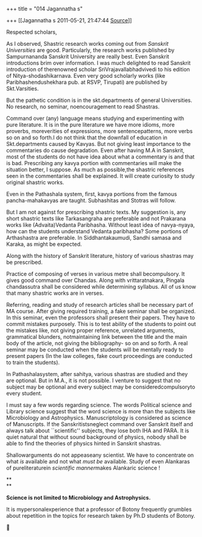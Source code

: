 +++
title = "014 Jagannatha s"

+++
[[Jagannatha s	2011-05-21, 21:47:44 [Source](https://groups.google.com/g/bvparishat/c/P7Nvh68HUJc)]]



Respected scholars,

  

As I observed, Shastric research works coming out from *Sanskrit Universities* are good. Particularly, the research works published by Sampurnananda Sanskrit University are really best. Even Sanskrit introductions brim over information. I was much delighted to read Sanskrit introduction of therenowned scholar SriVrajavallabhadvivedi to his edition of Nitya-shodashikarnava. Even very good scholarly works (like Paribhashendushekhara pub. at RSVP, Tirupati) are published by Skt.Varsities.

  

But the pathetic condition is in the skt.departments of general Universities. No research, no seminar, noencouragement to read Shastras. 

  

Command over (any) language means studying and experimenting with pure literature. It is in the pure literature we have more idioms, more proverbs, moreverities of expressions, more sentencepatterns, more verbs so on and so forth.I do not think that the downfall of education in Skt.departments caused by Kavyas. But not giving least importance to the commentaries do cause degradation. Even after having M.A in Sanskrit, most of the students do not have idea about what a commentary is and that is bad. Prescribing any kavya portion with commentaries will make the situation better, I suppose. As much as possible,the
shastric references seen in the commentaries shall be explained. It
will create curiosity to study original shastric works.

  

Even in the Pathashala system, first, kavya portions from the famous pancha-mahakavyas are taught. Subhashitas and Stotras will follow.

  

But I am not against for prescribing shastric texts. My suggestion is, any short shastric texts like Tarkasangraha are preferable and not Prakarana works like (Advaita)Vedanta Paribhasha. Without least idea of navya-nyaya, how can the students understand Vedanta paribhasha? Some portions of Arthashastra are preferable. In Siddhantakaumudi, Sandhi samasa and Karaka, as might be expected.

  

Along with the history of Sanskrit literature, history of various shastras may be prescribed.

  

Practice of composing of verses in various metre shall becompulsory. It gives good command over Chandas. Along with vrittaratnakara, Pingala chandassutra shall be considered while determining syllabus. All of us know that many shastric works are in verses. 

  

Referring, reading and study of research articles shall be necessary part of MA course. After giving required training, a fake seminar shall be organized. In this seminar, even the professors shall present their papers. They have to commit mistakes purposely. This is to test ability of the students to point out the mistakes like, not giving proper reference, unrelated arguments, grammatical blunders, notmaintaining link between the title and the main body of the article, not giving the bibliography- so on and so forth. A real seminar may be conducted when the students will be mentally ready to present papers
(In the law colleges, fake court proceedings are conducted to train the students).

  

In Pathashalasystem, after sahitya, various shastras are studied and they are optional. But in M.A., it is not possible. I venture to suggest that no subject may be optional and every subject may be consideredcompulsoryto every student. 

  

I must say a few words regarding science. The words Political science and Library science suggest that the word science is more than the
subjects like Microbiology and Astrophysics. Manuscriptology is considered as science of Manuscripts. If the Sanskritistsneglect command over Sanskrit itself and always talk about \`\`scientific'' subjects, they lose both IHA and PARA. It is quiet natural that without sound background of physics, nobody shall be able to find the theories of physics hinted in Sanskrit shastras.

  

Shallowarguments do not appeaseany scientist. We have to concentrate on what *is* available and not what *must be* available. Study of even Alankaras of pureliteraturein *scientific manner*makes Alankaric science !

**  
**

**Science is not limited to Microbiology and Astrophysics.**

  

It is mypersonalexperience that a professor of Botony  frequently grumbles about repetition in the topics for research taken by Ph.D students of Botony.



